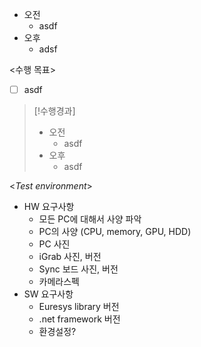 - 오전
	- asdf
- 오후
	- adsf

<수행 목표>
- [ ] asdf

>[!수행경과]
>- 오전
>	- asdf
>- 오후
>	- asdf

<*Test environment*>
- HW 요구사항
	- 모든 PC에 대해서 사양 파악
	- PC의 사양 (CPU, memory, GPU, HDD)
	- PC 사진
	- iGrab 사진, 버전
	- Sync 보드 사진, 버전
	- 카메라스펙
- SW 요구사항
	- Euresys library 버전
	- .net framework 버전
	- 환경설정?